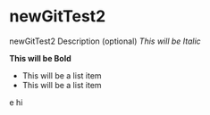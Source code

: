 # newGitTest2
newGitTest2 Description (optional)
*This will be Italic*

**This will be Bold**

- This will be a list item
- This will be a list item


e
hi
